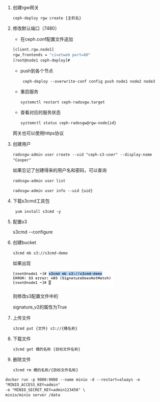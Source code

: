 1. 创建rgw网关

   `ceph-deploy rgw create {主机名}`

2. 修改默认端口（7480）

   - 在ceph.conf配置文件追加

   ```bash
   [client.rgw.node1]
   rgw_frontends = "civetweb port=80"
   [root@node1 ceph-deploy]# 
   ```

   - push到各个节点

     ` ceph-deploy --overwrite-conf config push node1 node2 node3`

   - 重启服务

     `systemctl restart ceph-radosgw.target`
     
   - 查看对应的服务状态

     `systemctl status ceph-radosgw@rgw-node{id}`

     

   网关也可以使用https协议

3. 创建用户

   `radosgw-admin user create --uid "ceph-s3-user" --display-name "Cooper"`

   如果忘记了创建得来的用户名和密码，可以查询

   `radosgw-admin user list`

   `radosgw-admin user info --uid {uid}`

4. 下载s3cmd工具包

   ` yum install s3cmd -y`

5. 配置s3

   s3cmd --configure

6. 创建bucket

   `s3cmd mb s3://s3cmd-demo`

   如果出现

   <img src="https://raw.githubusercontent.com/CooperXJ/ImageBed/master/img/20201003181705.png" alt="image-20201003152448833" style="zoom:50%;" />

   则修改s3配置文件中的

   signature_v2的属性为True

7. 上传文件

   `s3cmd put {文件} s3://{桶名称}`

8. 下载文件

   `s3cmd get 桶的名称 {目标文件名称}  `

9. 删除文件

   `s3cmd rm 桶的名称/{目标文件名称}  `





```shell
docker run -p 9000:9000 --name minio -d --restart=always -e "MINIO_ACCESS_KEY=admin" 
-e "MINIO_SECRET_KEY=admin123456" \
minio/minio server /data
```



